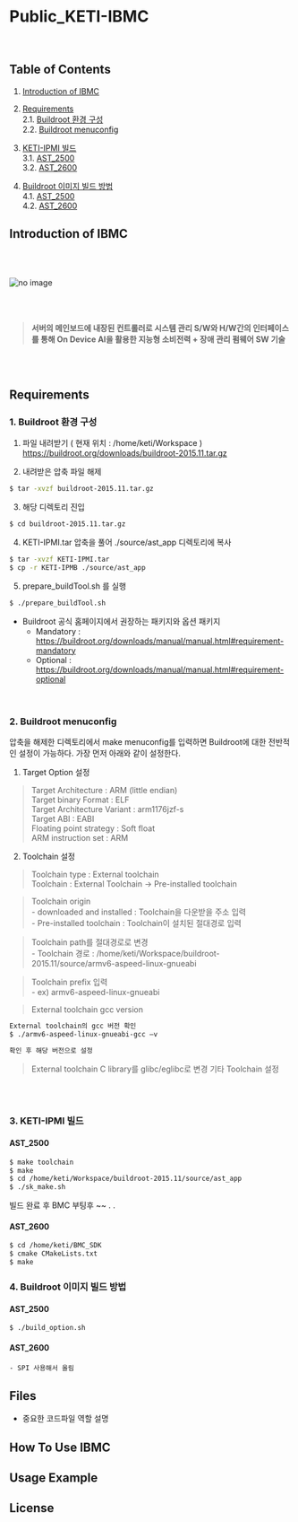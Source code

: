 # Public_KETI-IBMC 
<br/>


## Table of Contents
1. [Introduction of IBMC](#introduction-of-ibmc)
2. [Requirements](#requirements)  
	2.1. [Buildroot 환경 구성](#1-buildroot-환경-구성)  
	2.2. [Buildroot menuconfig](#2-buildroot-menuconfig)

3. [KETI-IPMI 빌드](#3-keti-ipmi-빌드)  
	3.1. [AST_2500](#ast_2500)  
	3.2. [AST_2600](#ast_2600)
4. [Buildroot 이미지 빌드 방법](#4-buildroot-이미지-빌드-방법)  
	4.1. [AST_2500](#ast_2500)  
	4.2. [AST_2600](#ast_2600)




## Introduction of IBMC

<br/><br/>

![no image](https://lh3.googleusercontent.com/fife/AAbDypCtK6BI63Yy9-Xu94yEFQKfSzcNHH43DU-EPHJSTTorhtJB_9J7Ut_HWCH-LnnfglWS5kZSpDrgyQ9F3ptpsF747MxiuJCcs_tY4m-Qhwlv7_Qa6k6FSSv8kgAIuvUTaHDPqy3XlyrvuVsFHA2O9QMQqR8kAy_i800Pm4JmWmVF6LBp1vG751Ek_hoEcTQZJRtgSqcW03AHVf8fpcSz9eYVbPrvMaP2l1zM3Rb6qN0vY-qCZkgVQ04W8loI5pWx8AlwuQKBa6OwTSo6fWBnuGgyDDsVOstmer17P-qmRwEa1LqmX0JyowPcf1-l9aD0sx64STwABXDsJFLRXmHNGnw-nqhAyNfztobJbrI9lbC9KhIlsXr2Om-CDDobYm0X2tI3ZcVREvVAtVU-exo7USpLBJPZVWzEtu5fNVrnefcLXAiRLebS2kMbbvZdTKFzG-O13lwqTzk58ykXC1yl_2di808JYdG5A9ARHm9MTrH1FKYqQ_G5RMiopVfvzZpOvQExprQIyR2i3v7ZwmZCLUlEL4NJh59dqlMJ4NzDf99Lq7579AmnwAVNp5A98tuAQW9egIOp4bahv0YhylBvqG5Z_43o-0c8ok71lWKzbm1lvU9Ps975op3j-VW0vRApj49RVIo0GFCJtXoRpKrPi6x73ETmB7hQsIV-8jL1Tf1hVm82yinJ5xe-87iVJopw9FUBy5pf5zzIhX905HyCCAY6oS1T6Nb1vcFUMNUQSMw77QDHqjifXk6Z8M44XgAi-EEkbS2dqQonUxOXJHPUWtXPSGt_8kvl4gYsCboq-SBaZyib4OOIYSYkM0DUIysEFIdVfiz9uq0pXUoFiFNQSyOPsbHoL0E-y4W0NcXfHOhmTQ6HeQsDsmirES61r5m5oVzOqTZE4UCtWMxwF5jgeeO7hwJfTfwkhpRXdkraz6ZkdgpFeI5QFm4qzfqopqFSDgcQ2LI6qIHso9tgaec-bQbGIDBruRdKbSQffwqt9y1SSNG1waBaw4GQW5-DkrP71OJVNQGz2QQiwyEQuTCzprp9t3TxBwmFe1EgkQNSGrM4Bv5OFvWj3KdOAZhaqJdnPU7CXXKL74PVS48GZo3DytRuAE-HntTj8eyrHQbuaibVi2CeAL1lo2tYOM_FANOKENfoos2AqKglSxsOt43VcytGfH4Eow2H5IXW15_aPvNn4J7oiveS9e7bs_7gdXw7Ztze1qHFlv9Xc0R7imlYkfoxqKRsElJcS5yzCqr1oiFqRAenAKz1R_andpj4vNVnp1kRZ4CK7kJrl84j9bK0I-x8HGaSaHFpOYw6q7nd4F5Op9eCI94ybOtChKwzT4Ous06X8PTaVTtdrcGMK0WcQMKJ_1m7itLdTBYfgIKWkfCuWpJdy-nECOYGM6CPx0iPFfUMfkb3ZqNjWV9m-oMG1DIQVIYSRp0xwJ8inLwLjDrtkMcyqUav6lizgXrPpv-fFmfkQC2DnsjcjHUJed0=w1278-h1307)  

<br/><br/>
>**서버의 메인보드에 내장된 컨트롤러로 시스템 관리 S/W와 H/W간의 인터페이스를 통해 On Device AI을 활용한 지능형 소비전력 + 장애 관리 펌웨어 SW 기술**   

<br/><br/>

## Requirements  

### 1. Buildroot 환경 구성
1. 파일 내려받기 ( 현재 위치 : /home/keti/Workspace )  
<https://buildroot.org/downloads/buildroot-2015.11.tar.gz>  

1. 내려받은 압축 파일 해제  
```bash
$ tar -xvzf buildroot-2015.11.tar.gz
```
	
3. 해당 디렉토리 진입  
```bash
$ cd buildroot-2015.11.tar.gz
```  
	
4. KETI-IPMI.tar 압축을 풀어 ./source/ast_app 디렉토리에 복사  
```bash
$ tar -xvzf KETI-IPMI.tar  
$ cp -r KETI-IPMB ./source/ast_app  
```  
  
5. prepare_buildTool.sh 를 실행
```bash
$ ./prepare_buildTool.sh
```  
		
- Buildroot 공식 홈페이지에서 권장하는 패키지와 옵션 패키지  
	- Mandatory : <https://buildroot.org/downloads/manual/manual.html#requirement-mandatory>
	- Optional : <https://buildroot.org/downloads/manual/manual.html#requirement-optional>  
<br/><br/>
  
  
### 2. Buildroot menuconfig  
 압축을 해제한 디렉토리에서 make menuconfig를 입력하면 Buildroot에 대한 전반적인 설정이 가능하다. 가장 먼저 아래와 같이 설정한다.
 
 1. Target Option 설정  
 > Target Architecture : ARM (little endian)  
 > Target binary Format : ELF  
 > Target Architecture Variant : arm1176jzf-s  
 > Target ABI : EABI  
 > Floating point strategy : Soft float  
 > ARM instruction set : ARM    
 
 2. Toolchain 설정  
 > Toolchain type : External toolchain  
 > Toolchain : External Toolchain -> Pre-installed toolchain  
 
 > Toolchain origin    
 	- downloaded and installed : Toolchain을 다운받을 주소 입력  
 	- Pre-installed toolchain : Toolchain이 설치된 절대경로 입력  
 
 > Toolchain path를 절대경로로 변경  
 	- Toolchain 경로 : /home/keti/Workspace/buildroot-2015.11/source/armv6-aspeed-linux-gnueabi  
 
 > Toolchain prefix 입력  
 	- ex) armv6-aspeed-linux-gnueabi  
 
 > External toolchain gcc version  
```bash
External toolchain의 gcc 버전 확인    
$ ./armv6-aspeed-linux-gnueabi-gcc –v  

확인 후 해당 버전으로 설정
```

  
> External toolchain C library를 glibc/eglibc로 변경
> 기타 Toolchain 설정  

<br/><br/>


### 3. KETI-IPMI 빌드

#### AST_2500
```bash
$ make toolchain
$ make
$ cd /home/keti/Workspace/buildroot-2015.11/source/ast_app
$ ./sk_make.sh
```

빌드 완료 후 BMC 부팅후 ~~ . .

#### AST_2600
```bash
$ cd /home/keti/BMC_SDK
$ cmake CMakeLists.txt
$ make
```

### 4. Buildroot 이미지 빌드 방법

#### AST_2500 
```
$ ./build_option.sh
```

#### AST_2600 
	- SPI 사용해서 올림



## Files
- 중요한 코드파일 역할 설명

## How To Use IBMC

## Usage Example

## License










